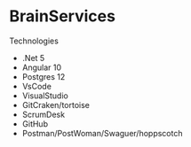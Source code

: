# BrainServices

Technologies
- .Net 5
- Angular 10
- Postgres 12  
- VsCode
- VisualStudio
- GitCraken/tortoise
- ScrumDesk
- GitHub
- Postman/PostWoman/Swaguer/hoppscotch